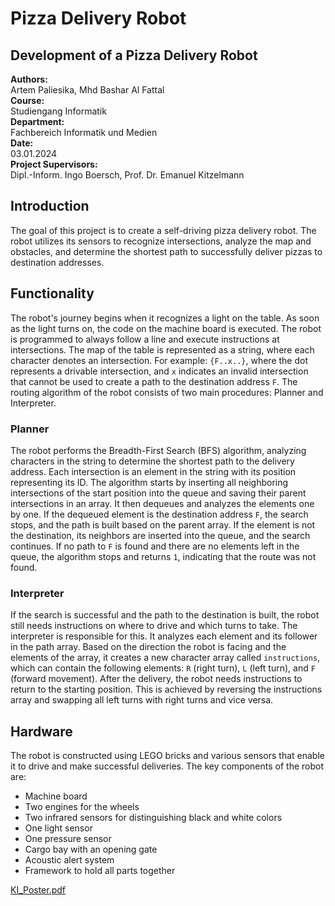 # Pizza Delivery Robot

## Development of a Pizza Delivery Robot

**Authors:**  
Artem Paliesika, Mhd Bashar Al Fattal  
**Course:**  
Studiengang Informatik  
**Department:**  
Fachbereich Informatik und Medien  
**Date:**  
03.01.2024  
**Project Supervisors:**  
Dipl.-Inform. Ingo Boersch, Prof. Dr. Emanuel Kitzelmann  

## Introduction

The goal of this project is to create a self-driving pizza delivery robot. The robot utilizes its sensors to recognize intersections, analyze the map and obstacles, and determine the shortest path to successfully deliver pizzas to destination addresses.

## Functionality

The robot's journey begins when it recognizes a light on the table. As soon as the light turns on, the code on the machine board is executed. The robot is programmed to always follow a line and execute instructions at intersections. The map of the table is represented as a string, where each character denotes an intersection. For example: `{F..x..}`, where the dot represents a drivable intersection, and `x` indicates an invalid intersection that cannot be used to create a path to the destination address `F`. The routing algorithm of the robot consists of two main procedures: Planner and Interpreter.

### Planner

The robot performs the Breadth-First Search (BFS) algorithm, analyzing characters in the string to determine the shortest path to the delivery address. Each intersection is an element in the string with its position representing its ID. The algorithm starts by inserting all neighboring intersections of the start position into the queue and saving their parent intersections in an array. It then dequeues and analyzes the elements one by one. If the dequeued element is the destination address `F`, the search stops, and the path is built based on the parent array. If the element is not the destination, its neighbors are inserted into the queue, and the search continues. If no path to `F` is found and there are no elements left in the queue, the algorithm stops and returns `1`, indicating that the route was not found.

### Interpreter

If the search is successful and the path to the destination is built, the robot still needs instructions on where to drive and which turns to take. The interpreter is responsible for this. It analyzes each element and its follower in the path array. Based on the direction the robot is facing and the elements of the array, it creates a new character array called `instructions`, which can contain the following elements: `R` (right turn), `L` (left turn), and `F` (forward movement). After the delivery, the robot needs instructions to return to the starting position. This is achieved by reversing the instructions array and swapping all left turns with right turns and vice versa.

## Hardware

The robot is constructed using LEGO bricks and various sensors that enable it to drive and make successful deliveries. The key components of the robot are:
- Machine board
- Two engines for the wheels
- Two infrared sensors for distinguishing black and white colors
- One light sensor
- One pressure sensor
- Cargo bay with an opening gate
- Acoustic alert system
- Framework to hold all parts together

[KI_Poster.pdf](https://github.com/user-attachments/files/16216465/KI_Poster.pdf)
